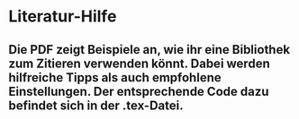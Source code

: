 # Literatur-Hilfe
## Die PDF zeigt Beispiele an, wie ihr eine Bibliothek zum Zitieren verwenden könnt. Dabei werden hilfreiche Tipps als auch empfohlene Einstellungen. Der entsprechende Code dazu befindet sich in der .tex-Datei.
